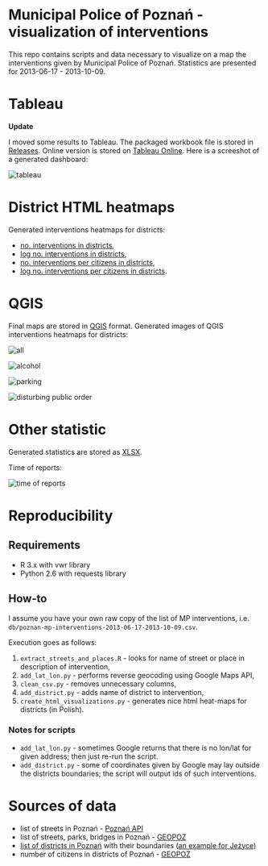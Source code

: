 Municipal Police of Poznań - visualization of interventions
=======================

This repo contains scripts and data necessary to visualize on a map the interventions given by Municipal Police of Poznań. Statistics are presented for 2013-06-17 - 2013-10-09.

# Tableau

**Update**

I moved some results to Tableau. The packaged workbook file is stored in [Releases](https://github.com/andre-wojtowicz/poznan-mp-interventions/releases). Online version is stored on [Tableau Online](https://dub01.online.tableau.com/t/andre/views/MunicipalPoliceofPozna-interventions/Dashboard?:embed=y&:showShareOptions=true&:display_count=no&:showVizHome=no). Here is a screeshot of a generated dashboard:

![tableau](https://andre-wojtowicz.github.io/poznan-mp-interventions/tableau.png)

# District HTML heatmaps

Generated interventions heatmaps for districts:

* [no. interventions in districts](https://andre-wojtowicz.github.io/poznan-mp-interventions/poznan-mp-2013-06-17-2013-10-09-interventions.html),
* [log no. interventions in districts](https://andre-wojtowicz.github.io/poznan-mp-interventions/poznan-mp-2013-06-17-2013-10-09-log-interventions.html),
* [no. interventions per citizens in districts](https://andre-wojtowicz.github.io/poznan-mp-interventions/poznan-mp-2013-06-17-2013-10-09-interventions-per-citizens.html),
* [log no. interventions per citizens in districts](https://andre-wojtowicz.github.io/poznan-mp-interventions/poznan-mp-2013-06-17-2013-10-09-log-interventions-per-citizens.html).

# QGIS

Final maps are stored in [QGIS](https://andre-wojtowicz.github.io/poznan-mp-interventions/poznan-mp-2013-06-17-2013-10-09-pl-qgis.zip) format. Generated images of QGIS interventions heatmaps for districts:

![all](https://andre-wojtowicz.github.io/poznan-mp-interventions/poznan-mp-2013-06-17-2013-10-09-heatmap-all.png)

![alcohol](https://andre-wojtowicz.github.io/poznan-mp-interventions/poznan-mp-2013-06-17-2013-10-09-heatmap-alcohol.png)

![parking](https://andre-wojtowicz.github.io/poznan-mp-interventions/poznan-mp-2013-06-17-2013-10-09-heatmap-parking.png)

![disturbing public order](https://andre-wojtowicz.github.io/poznan-mp-interventions/poznan-mp-2013-06-17-2013-10-09-heatmap-disturbing.png)

# Other statistic

Generated statistics are stored as [XLSX](https://andre-wojtowicz.github.io/poznan-mp-interventions/poznan-mp-interventions-2013-06-17-2013-10-09-stats.xlsx).

Time of reports:

![time of reports](https://andre-wojtowicz.github.io/poznan-mp-interventions/poznan-mp-2013-06-17-2013-10-09-time-of-reports.png)

# Reproducibility

## Requirements 

* R 3.x with vwr library
* Python 2.6 with requests library

## How-to 

I assume you have your own raw copy of the list of MP interventions, i.e. `db/poznan-mp-interventions-2013-06-17-2013-10-09.csv`.

Execution goes as follows:

1. `extract_streets_and_places.R` - looks for name of street or place in description of intervention,
2. `add_lat_lon.py` - performs reverse geocoding using Google Maps API,
3. `clean_csv.py` - removes unnecessary columns,
4. `add_district.py` - adds name of district to intervention,
5. `create_html_visualizations.py` - generates nice html heat-maps for districts (in Polish).

### Notes for scripts 

* `add_lat_lon.py` - sometimes Google returns that there is no lon/lat for given address; then just re-run the script.
* `add_district.py` - some of coordinates given by Google may lay outside the districts boundaries; the script will output ids of such interventions.

# Sources of data

* list of streets in Poznań - [Poznań API](http://www.poznan.pl/api)
* list of streets, parks, bridges in Poznań - [GEOPOZ](http://sip.geopoz.pl/)
* [list of districts in Poznań](http://www.poznan.pl/mim/osiedla/list/) with their boundaries ([an example for Jeżyce](http://www.poznan.pl/mim/plan/services.html?co=gml&service=districts&districts_id=42))
* number of citizens in districts of Poznań - [GEOPOZ](http://sip.geopoz.pl/)
